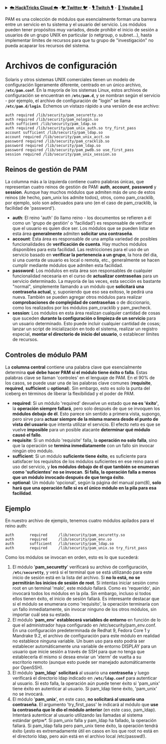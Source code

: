 <details>

<summary><a href="https://cloud.hacktricks.xyz/pentesting-cloud/pentesting-cloud-methodology"><strong>☁️ HackTricks Cloud ☁️</strong></a> -<a href="https://twitter.com/hacktricks_live"><strong>🐦 Twitter 🐦</strong></a> - <a href="https://www.twitch.tv/hacktricks_live/schedule"><strong>🎙️ Twitch 🎙️</strong></a> - <a href="https://www.youtube.com/@hacktricks_LIVE"><strong>🎥 Youtube 🎥</strong></a></summary>

- ¿Trabajas en una **empresa de ciberseguridad**? ¿Quieres ver tu **empresa anunciada en HackTricks**? ¿O quieres tener acceso a la **última versión de PEASS o descargar HackTricks en PDF**? ¡Consulta los [**PLANES DE SUSCRIPCIÓN**](https://github.com/sponsors/carlospolop)!

- Descubre [**The PEASS Family**](https://opensea.io/collection/the-peass-family), nuestra colección exclusiva de [**NFTs**](https://opensea.io/collection/the-peass-family)

- Obtén la [**oficial PEASS & HackTricks swag**](https://peass.creator-spring.com)

- **Únete al** [**💬**](https://emojipedia.org/speech-balloon/) [**grupo de Discord**](https://discord.gg/hRep4RUj7f) o al [**grupo de telegram**](https://t.me/peass) o **sígueme** en **Twitter** [**🐦**](https://github.com/carlospolop/hacktricks/tree/7af18b62b3bdc423e11444677a6a73d4043511e9/\[https:/emojipedia.org/bird/README.md)[**@carlospolopm**](https://twitter.com/hacktricks_live)**.**

- **Comparte tus trucos de hacking enviando PRs al [repositorio de hacktricks](https://github.com/carlospolop/hacktricks) y al [repositorio de hacktricks-cloud](https://github.com/carlospolop/hacktricks-cloud)**.

</details>


PAM es una colección de módulos que esencialmente forman una barrera entre un servicio en tu sistema y el usuario del servicio. Los módulos pueden tener propósitos muy variados, desde prohibir el inicio de sesión a usuarios de un grupo UNIX en particular \(o netgroup, o subnet…\), hasta implementar límites de recursos para que tu grupo de "investigación" no pueda acaparar los recursos del sistema.

# Archivos de configuración

Solaris y otros sistemas UNIX comerciales tienen un modelo de configuración ligeramente diferente, centrado en un único archivo, **`/etc/pam.conf`**. En la mayoría de los sistemas Linux, estos archivos de configuración se encuentran en **`/etc/pam.d`**, y se nombran según el servicio - por ejemplo, el archivo de configuración de "login" se llama **`/etc/pam.d/login`**. Echemos un vistazo rápido a una versión de ese archivo:
```text
auth required /lib/security/pam_securetty.so
auth required /lib/security/pam_nologin.so
auth sufficient /lib/security/pam_ldap.so
auth required /lib/security/pam_unix_auth.so try_first_pass
account sufficient /lib/security/pam_ldap.so
account required /lib/security/pam_unix_acct.so
password required /lib/security/pam_cracklib.so
password required /lib/security/pam_ldap.so
password required /lib/security/pam_pwdb.so use_first_pass
session required /lib/security/pam_unix_session.so
```
## **Reinos de gestión de PAM**

La columna más a la izquierda contiene cuatro palabras únicas, que representan cuatro reinos de gestión de PAM: **auth**, **account**, **password** y **session**. Aunque hay muchos módulos que admiten más de uno de estos reinos \(de hecho, pam\_unix los admite todos\), otros, como pam\_cracklib, por ejemplo, solo son adecuados para uno \(en el caso de pam\_cracklib, la facilidad de 'password'\).

* **auth**: El reino 'auth' \(lo llamo reino - los documentos se refieren a él como un 'grupo de gestión' o 'facilidad'\) es responsable de verificar que el usuario es quien dice ser. Los módulos que se pueden listar en esta área **generalmente** admiten **solicitar una contraseña**.
* **account**: Esta área es responsable de una amplia variedad de posibles funcionalidades de **verificación de cuenta**. Hay muchos módulos disponibles para esta facilidad. Las restricciones para el uso de un servicio basado en **verificar la pertenencia a un grupo**, la hora del día, si una cuenta de usuario es local o remota, etc., generalmente se hacen cumplir mediante módulos que admiten esta facilidad.
* **password**: Los módulos en esta área son responsables de cualquier funcionalidad necesaria en el curso de **actualizar contraseñas** para un servicio determinado. La mayoría de las veces, esta sección es bastante "normal", simplemente llamando a un módulo que **solicitará una contraseña actual**, y, suponiendo que eso sea exitoso, le pedirá una nueva. También se pueden agregar otros módulos para realizar **comprobaciones de complejidad de contraseñas** o de diccionario, como los realizados por los módulos pam\_cracklib y pam\_pwcheck.
* **session**: Los módulos en esta área realizan cualquier cantidad de cosas que suceden **durante la configuración o limpieza de un servicio** para un usuario determinado. Esto puede incluir cualquier cantidad de cosas; lanzar un script de inicialización en todo el sistema, realizar un registro especial, **montar el directorio de inicio del usuario**, o establecer límites de recursos.

## **Controles de módulo PAM**

La **columna central** contiene una palabra clave que esencialmente determina **qué debe hacer PAM si el módulo tiene éxito o falla**. Estas palabras clave se llaman 'controles' en el lenguaje de PAM. En el 90% de los casos, se puede usar una de las palabras clave comunes \(**requisite**, **required**, **sufficient** u **optional**\). Sin embargo, esto es solo la punta del iceberg en términos de liberar la flexibilidad y el poder de PAM.

* **required**: Si un módulo 'required' devuelve un estado que **no es 'éxito'**, la **operación siempre fallará**, pero solo después de que se invoquen los **módulos debajo de él**. Esto parece sin sentido a primera vista, supongo, pero sirve para **actuar siempre de la misma manera desde el punto de vista del usuario** que intenta utilizar el servicio. El efecto neto es que se vuelve **imposible** para un posible atacante **determinar qué módulo causó el fallo**.
* **requisite**: Si un módulo 'requisite' falla, la **operación no solo falla**, sino que la operación se **termina inmediatamente** con un fallo sin invocar ningún otro módulo.
* **sufficient**: Si un módulo **suficiente tiene éxito**, es suficiente para satisfacer los requisitos de los módulos suficientes en ese reino para el uso del servicio, y **los módulos debajo de él que también se enumeran como 'suficientes' no se invocan**. **Si falla, la operación falla a menos que un módulo invocado después de que tenga éxito**.
* **optional**: Un módulo 'opcional', según la página del manual pam\(8\), **solo hará que una operación falle si es el único módulo en la pila para esa facilidad**.

## Ejemplo

En nuestro archivo de ejemplo, tenemos cuatro módulos apilados para el reino auth:
```text
auth       required     /lib/security/pam_securetty.so
auth       required     /lib/security/pam_env.so
auth       sufficient   /lib/security/pam_ldap.so
auth       required     /lib/security/pam_unix.so try_first_pass
```
Como los módulos se invocan en orden, esto es lo que sucederá:

1. El módulo '**pam_securetty**' verificará su archivo de configuración, **`/etc/securetty`**, y verá si el terminal que se está utilizando para este inicio de sesión está en la lista del archivo. Si **no lo está, no se permitirán los inicios de sesión de root**. Si intentas iniciar sesión como root en un terminal 'malo', este módulo fallará. Como es 'requerido', aún invocará todos los módulos en la pila. Sin embargo, incluso si todos ellos tienen éxito, el inicio de sesión fallará. Es interesante destacar que si el módulo se enumerara como 'requisito', la operación terminaría con un fallo inmediatamente, sin invocar ninguno de los otros módulos, sin importar cuál sea su estado.
2. El módulo '**pam_env**' **establecerá variables de entorno** en función de lo que el administrador haya configurado en /etc/security/pam_env.conf. En una configuración predeterminada de Redhat 9, Fedora Core 1 y Mandrake 9.2, el archivo de configuración para este módulo en realidad no establece ninguna variable. Un buen uso para esto podría ser establecer automáticamente una variable de entorno DISPLAY para un usuario que inicie sesión a través de SSH para que no tenga que establecerla él mismo si desea enviar un 'xterm' de vuelta a su escritorio remoto (aunque esto puede ser manejado automáticamente por OpenSSH).
3. El módulo '**pam_ldap**' **solicitará** al usuario una **contraseña** y luego verificará el directorio ldap indicado en **`/etc/ldap.conf`** para autenticar al usuario. Si esto falla, la operación aún puede tener éxito si 'pam_unix' tiene éxito en autenticar al usuario. Si pam_ldap tiene éxito, 'pam_unix' no se invocará.
4. El módulo '**pam_unix**', en este caso, **no solicitará al usuario una contraseña**. El argumento 'try_first_pass' le indicará al módulo que **use la contraseña que le dio el módulo anterior** (en este caso, pam_ldap). Intentará autenticar al usuario utilizando las llamadas al sistema estándar getpw\*. Si pam_unix falla y pam_ldap ha fallado, la operación fallará. Si pam_ldap falla pero pam_unix tiene éxito, la operación tendrá éxito (¡esto es extremadamente útil en casos en los que root no está en el directorio ldap, pero aún está en el archivo local /etc/passwd!).
